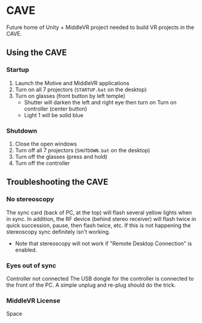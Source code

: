 # CAVE

Future home of Unity + MiddleVR project needed to build VR projects in the CAVE.

## Using the CAVE

### Startup

1) Launch the Motive and MiddleVR applications
2) Turn on all 7 projectors (`STARTUP.bat` on the desktop)
3) Turn on glasses (front button by left temple)
   - Shutter will darken the left and right eye then turn on
Turn on controller (center button)
   - Light 1 will be solid blue

### Shutdown

1) Close the open windows
2) Turn off all 7 projectors (`SHUTDOWN.bat` on the desktop)
3) Turn off the glasses (press and hold)
4) Turn off the controller

## Troubleshooting the CAVE

### No stereoscopy

The sync card (back of PC, at the top) will flash several yellow lights when in sync. In addition, the RF device (behind stereo receiver) will flash twice in quick succession, pause, then flash twice, etc. If this is not happening the stereoscopy sync definitely isn't working.

- Note that stereoscopy will not work if "Remote Desktop Connection" is enabled.

### Eyes out of sync

Controller not connected
The USB dongle for the controller is connected to the front of the PC. A simple unplug and re-plug should do the trick.

### MiddleVR License

Space
